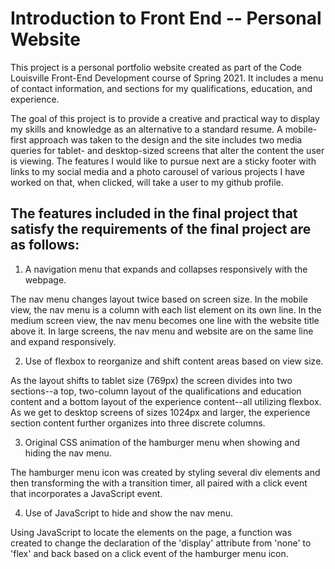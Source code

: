 #  Introduction to Front End -- Personal Website

This project is a personal portfolio website created as part of the Code Louisville Front-End Development course of Spring 2021. It includes a menu of contact information, and sections for my qualifications, education, and experience. 

The goal of this project is to provide a creative and practical way to display my skills and knowledge as an alternative to a standard resume. A mobile-first approach was taken to the design and the site includes two media queries for tablet- and desktop-sized screens that alter the content the user is viewing. The features I would like to pursue next are a sticky footer with links to my social media and a photo carousel of various projects I have worked on that, when clicked, will take a user to my github profile.

## The features included in the final project that satisfy the requirements of the final project are as follows:

1. A navigation menu that expands and collapses responsively with the webpage.

The nav menu changes layout twice based on screen size. In the mobile view, the nav menu is a column with each list element on its own line. In the medium screen view, the nav menu becomes one line with the website title above it. In large screens, the nav menu and website are on the same line and expand responsively.

2. Use of flexbox to reorganize and shift content areas based on view size.

As the layout shifts to tablet size (769px) the screen divides into two sections--a top, two-column layout of the qualifications and education content and a bottom layout of the experience content--all utilizing flexbox. As we get to desktop screens of sizes 1024px and larger, the experience section content further organizes into three discrete columns. 

3. Original CSS animation of the hamburger menu when showing and hiding the nav menu.

The hamburger menu icon was created by styling several div elements and then transforming the with a transition timer, all paired with a click event that incorporates a JavaScript event.

4. Use of JavaScript to hide and show the nav menu.

Using JavaScript to locate the elements on the page, a function was created to change the declaration of the 'display' attribute from 'none' to 'flex' and back based on a click event of the hamburger menu icon.








